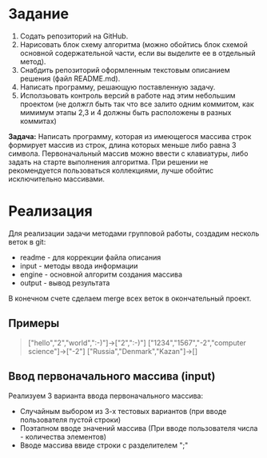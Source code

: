 # Задание 

1. Содать репозиторий на GitHub.
2. Нарисовать блок схему алгоритма (можно обойтись блок схемой основной содержательной части, если вы выделите ее в отдельный метод).
3. Снабдить репозиторий оформленным текстовым описанием решения (файл README.md).
4. Написать программу, решающую поставленную задачу.
5. Исползьовать контроль версий в работе над этим небольшим проектом (не должгл быть так что все залито одним коммитом, как мимимум этапы 2,3 и 4 должны быть расположены в разных коммитах)

**Задача:** Написать программу, которая из имеющегося массива строк формирует массив из строк, длина которых меньше либо равна 3 символа. Первоначальный массив можно ввести с клавиатуры, либо задать на старте выполнения алгоритма. При решении не рекомендуется пользоваться коллекциями, лучше обойтис исключительно массивами.

# Реализация
Для реализации задачи методами групповой работы, создадим несколь веток в git:
* readme - для коррекции файла описания
* input - методы ввода информации
* engine - основной алгоритм создания массива
* output - вывод результата


В конечном счете сделаем merge всех веток в окончательный проект.

## Примеры

>["hello","2","world",":-)"]->["2",":-)"]
>["1234","1567","-2","computer science"]->["-2"]
>["Russia","Denmark","Kazan"]->[]

## Ввод первоначального массива (input)
Реализуем 3 варианта ввода первоначального массива:
* Случайным выбором из 3-х тестовых вариантов (при вводе пользователя пустой  строки)
* Поэтапном вводе значений массива (При вводе пользователя числа - количества элементов)
* Вводе массива ввиде строки с разделителем ";"